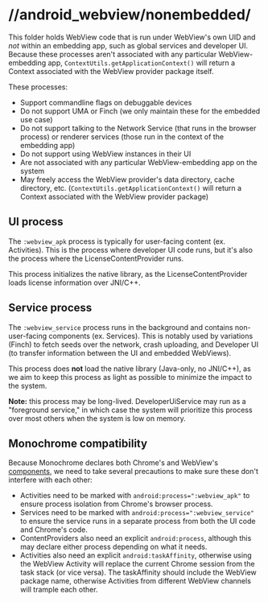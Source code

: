 # //android\_webview/nonembedded/

This folder holds WebView code that is run under WebView's own UID and _not_
within an embedding app, such as global services and developer UI. Because these
processes aren't associated with any particular WebView-embedding app,
`ContextUtils.getApplicationContext()` will return a Context associated with the
WebView provider package itself.

These processes:

- Support commandline flags on debuggable devices
- Do not support UMA or Finch (we only maintain these for the embedded use case)
- Do not support talking to the Network Service (that runs in the browser
  process) or renderer services (those run in the context of the embedding app)
- Do not support using WebView instances in their UI
- Are not associated with any particular WebView-embedding app on the system
- May freely access the WebView provider's data directory, cache directory, etc.
  (`ContextUtils.getApplicationContext()` will return a Context associated with
  the WebView provider package)

## UI process

The `:webview_apk` process is typically for user-facing content (ex.
Activities). This is the process where developer UI code runs, but it's also the
process where the LicenseContentProvider runs.

This process initializes the native library, as the LicenseContentProvider loads
license information over JNI/C++.

## Service process

The `:webview_service` process runs in the background and contains
non-user-facing components (ex. Services). This is notably used by
variations (Finch) to fetch seeds over the network, crash uploading, and
Developer UI (to transfer information between the UI and embedded WebViews).

This process does **not** load the native library (Java-only, no JNI/C++), as we
aim to keep this process as light as possible to minimize the impact to the
system.

**Note:** this process may be long-lived. DeveloperUiService may run as a
"foreground service," in which case the system will prioritize this process over
most others when the system is low on memory.

## Monochrome compatibility

Because Monochrome declares both Chrome's and WebView's
[components](https://developer.android.com/guide/components/fundamentals#Components),
we need to take several precautions to make sure these don't interfere with each
other:

- Activities need to be marked with `android:process=":webview_apk"` to ensure
  process isolation from Chrome's browser process.
- Services need to be marked with `android:process=":webview_service"` to ensure
  the service runs in a separate process from both the UI code and Chrome's
  code.
- ContentProviders also need an explicit `android:process`, although this may
  declare either process depending on what it needs.
- Activities also need an explicit `android:taskAffinity`, otherwise using the
  WebView Activity will replace the current Chrome session from the task stack
  (or vice versa). The taskAffinity should include the WebView package name,
  otherwise Activities from different WebView channels will trample each other.
